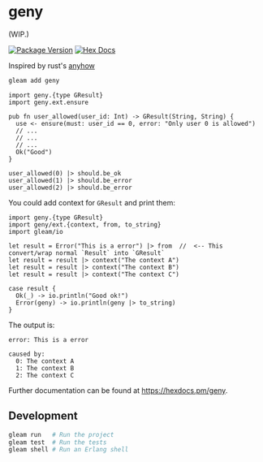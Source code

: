 # geny

(WIP.)

[![Package Version](https://img.shields.io/hexpm/v/geny)](https://hex.pm/packages/geny)
[![Hex Docs](https://img.shields.io/badge/hex-docs-ffaff3)](https://hexdocs.pm/geny/)

Inspired by rust's [anyhow](https://github.com/dtolnay/anyhow)  


```sh
gleam add geny
```

```gleam
import geny.{type GResult}
import geny.ext.ensure

pub fn user_allowed(user_id: Int) -> GResult(String, String) {
  use <- ensure(must: user_id == 0, error: "Only user 0 is allowed")
  // ...
  // ...
  // ...
  Ok("Good")
}

user_allowed(0) |> should.be_ok
user_allowed(1) |> should.be_error
user_allowed(2) |> should.be_error
```

You could add context for `GResult` and print them:  

```gleam
import geny.{type GResult}
import geny/ext.{context, from, to_string}
import gleam/io

let result = Error("This is a error") |> from  //  <-- This convert/wrap normal `Result` into `GResult`  
let result = result |> context("The context A")
let result = result |> context("The context B")
let result = result |> context("The context C")

case result {
  Ok(_) -> io.println("Good ok!")
  Error(geny) -> io.println(geny |> to_string)
}
```

The output is:  

```gleam
error: This is a error

caused by:
  0: The context A
  1: The context B
  2: The context C
```

Further documentation can be found at <https://hexdocs.pm/geny>.

## Development

```sh
gleam run   # Run the project
gleam test  # Run the tests
gleam shell # Run an Erlang shell
```
